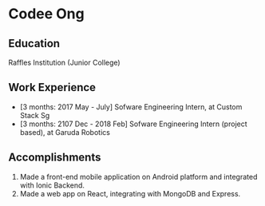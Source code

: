 # Codee Ong

## Education
Raffles Institution (Junior College)

## Work Experience

* [3 months: 2017 May - July] Sofware Engineering Intern, at Custom Stack Sg
* [3 months: 2107 Dec - 2018 Feb] Sofware Engineering Intern (project based), at Garuda Robotics

## Accomplishments

1. Made a front-end mobile application on Android platform and integrated with Ionic Backend.
2. Made a web app on React, integrating with MongoDB and Express. 